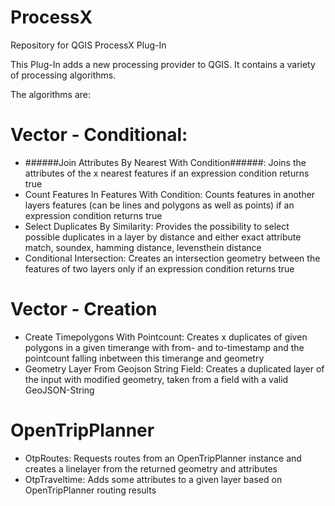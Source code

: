 # ProcessX
Repository for QGIS ProcessX Plug-In

This Plug-In adds a new processing provider to QGIS. It contains a variety of processing algorithms.

The algorithms are:
# Vector - Conditional:
- ######Join Attributes By Nearest With Condition######: Joins the attributes of the x nearest features if an expression condition returns true
- Count Features In Features With Condition: Counts features in another layers features (can be lines and polygons as well as points) if an expression condition returns true
- Select Duplicates By Similarity: Provides the possibility to select possible duplicates in a layer by distance and either exact attribute match, soundex, hamming distance, levensthein distance
- Conditional Intersection: Creates an intersection geometry between the features of two layers only if an expression condition returns true
# Vector - Creation
- Create Timepolygons With Pointcount: Creates x duplicates of given polygons in a given timerange with from- and to-timestamp and the pointcount falling inbetween this timerange and geometry
- Geometry Layer From Geojson String Field: Creates a duplicated layer of the input with modified geometry, taken from a field with a valid GeoJSON-String
# OpenTripPlanner
- OtpRoutes: Requests routes from an OpenTripPlanner instance and creates a linelayer from the returned geometry and attributes
- OtpTraveltime: Adds some attributes to a given layer based on OpenTripPlanner routing results